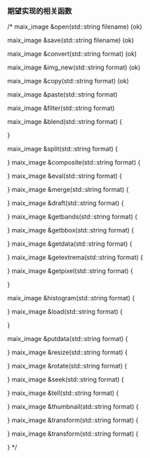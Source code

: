



### 期望实现的相关函数
/*
  maix_image &open(std::string filename)           (ok)

  maix_image &save(std::string filename)           (ok)

  maix_image &convert(std::string format)          (ok)

  maix_image &img_new(std::string format)          (ok)

  maix_image &copy(std::string format)             (ok)

  maix_image &paste(std::string format)

  maix_image &filter(std::string format)

  maix_image &blend(std::string format)
  {

  }

  maix_image &split(std::string format)
  {

  }
  maix_image &composite(std::string format)
  {

  }
  maix_image &eval(std::string format)
  {

  }
  maix_image &merge(std::string format)
  {

  }
  maix_image &draft(std::string format)
  {

  }
  maix_image &getbands(std::string format)
  {

  }
  maix_image &getbbox(std::string format)
  {

  }
  maix_image &getdata(std::string format)
  {

  }
  maix_image &getextrema(std::string format)
  {

  }
  maix_image &getpixel(std::string format)
  {

  }

  maix_image &histogram(std::string format)
  {

  }
  maix_image &load(std::string format)
  {

  }

  maix_image &putdata(std::string format)
  {

  }
  maix_image &resize(std::string format)
  {

  }
  maix_image &rotate(std::string format)
  {

  }
  maix_image &seek(std::string format)
  {

  }
  maix_image &tell(std::string format)
  {

  }
  maix_image &thumbnail(std::string format)
  {

  }
  maix_image &transform(std::string format)
  {

  }
  maix_image &transform(std::string format)
  {

  }
*/

